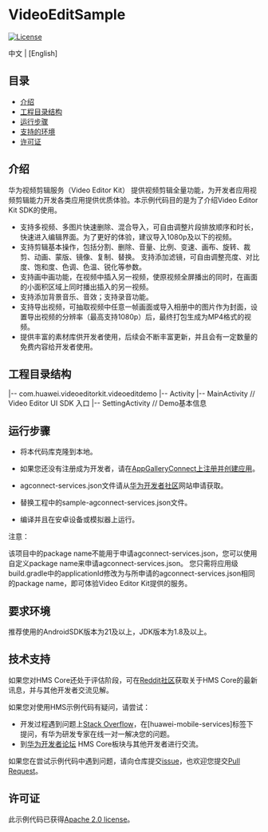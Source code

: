 # VideoEditSample
[![License](https://img.shields.io/badge/Docs-hmsguides-brightgreen)](https://developer.huawei.com/consumer/cn/doc/development/HMS-Guides/ml-introduction-4)

中文 | [English]

## 目录

 * [介绍](#介绍)
 * [工程目录结构](#工程目录结构)
 * [运行步骤](#运行步骤)
 * [支持的环境](#支持的环境)
 * [许可证](#许可证)


## 介绍
华为视频剪辑服务（Video Editor Kit） 提供视频剪辑全量功能，为开发者应用视频剪辑能力开发各类应用提供优质体验。本示例代码目的是为了介绍Video Editor Kit SDK的使用。

- 支持多视频、多图片快速删除、混合导入，可自由调整片段排放顺序和时长，快速进入编辑界面。为了更好的体验，建议导入1080p及以下的视频。 
- 支持剪辑基本操作，包括分割、删除、音量、比例、变速、画布、旋转、裁剪、动画、蒙版、镜像、复制、替换。 支持添加滤镜，可自由调整亮度、对比度、饱和度、色调、色温、锐化等参数。 
- 支持画中画功能，在视频中插入另一视频，使原视频全屏播出的同时，在画面的小面积区域上同时播出插入的另一视频。 
- 支持添加背景音乐、音效；支持录音功能。 
- 支持导出视频，可抽取视频中任意一帧画面或导入相册中的图片作为封面，设置导出视频的分辨率（最高支持1080p）后，最终打包生成为MP4格式的视频。
- 提供丰富的素材库供开发者使用，后续会不断丰富更新，并且会有一定数量的免费内容给开发者使用。 

## 工程目录结构

|-- com.huawei.videoeditorkit.videoeditdemo
	|-- Activity
		|-- MainActivity // Video Editor UI SDK 入口
		|-- SettingActivity  // Demo基本信息

## 运行步骤
 - 将本代码库克隆到本地。

 - 如果您还没有注册成为开发者，请在[AppGalleryConnect上注册并创建应用](https://developer.huawei.com/consumer/cn/service/josp/agc/index.html)。
 - agconnect-services.json文件请从[华为开发者社区](https://developer.huawei.com/consumer/cn/doc/development/HMSCore-Guides/config-agc-0000001050990353)网站申请获取。
 - 替换工程中的sample-agconnect-services.json文件。
 - 编译并且在安卓设备或模拟器上运行。

注意：

该项目中的package name不能用于申请agconnect-services.json，您可以使用自定义package name来申请agconnect-services.json。
您只需将应用级build.gradle中的applicationId修改为与所申请的agconnect-services.json相同的package name，即可体验Video Editor Kit提供的服务。

## 要求环境
推荐使用的AndroidSDK版本为21及以上，JDK版本为1.8及以上。

##  技术支持

如果您对HMS Core还处于评估阶段，可在[Reddit社区](https://www.reddit.com/r/HuaweiDevelopers/)获取关于HMS Core的最新讯息，并与其他开发者交流见解。

如果您对使用HMS示例代码有疑问，请尝试：

- 开发过程遇到问题上[Stack Overflow](https://stackoverflow.com/questions/tagged/huawei-mobile-services)，在\[huawei-mobile-services]标签下提问，有华为研发专家在线一对一解决您的问题。
- 到[华为开发者论坛](https://developer.huawei.com/consumer/cn/forum/blockdisplay?fid=18) HMS Core板块与其他开发者进行交流。

如果您在尝试示例代码中遇到问题，请向仓库提交[issue](https://github.com/HMS-Core/hms-video-editor-demo/issues)，也欢迎您提交[Pull Request](https://github.com/HMS-Core/hms-video-editor-demo/pulls)。

##  许可证

此示例代码已获得[Apache 2.0 license](https://www.apache.org/licenses/LICENSE-2.0)。


